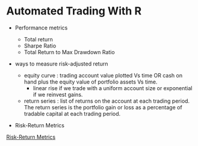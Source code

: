 # Automated Trading With R

- Performance metrics
  - Total return
  - Sharpe Ratio
  - Total Return to Max Drawdown Ratio

- ways to measure risk-adjusted return
  - equity curve : trading account value plotted Vs time OR cash on hand plus the equity value of portfolio assets Vs time.
    - linear rise if we trade with a uniform account size or exponential if we reinvest gains.
  - return series : list of returns on the account at each trading period.
    The return series is the portfolio gain or loss as a percentage of tradable capital at each trading period.

- Risk-Return Metrics

[Risk-Return Metrics](./slides/risk_return_metrics.png)